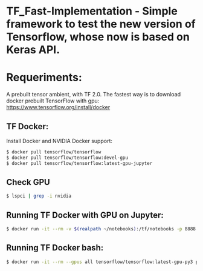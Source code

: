 # TF_Fast-Implementation - Simple framework to test the new version of Tensorflow, whose now is based on Keras API.

# Requeriments:
A prebuilt tensor ambient, with TF 2.0. The fastest way is to download docker prebuilt TensorFlow with gpu: https://www.tensorflow.org/install/docker

## TF Docker:
Install Docker and NVIDIA Docker support: 
```sh
$ docker pull tensorflow/tensorflow                     
$ docker pull tensorflow/tensorflow:devel-gpu           
$ docker pull tensorflow/tensorflow:latest-gpu-jupyter   
``` 

## Check GPU
```sh
$ lspci | grep -i nvidia
```
## Running TF Docker with GPU on Jupyter:
```sh
$ docker run -it --rm -v $(realpath ~/notebooks):/tf/notebooks -p 8888:8888 --gpus all tensorflow/tensorflow:latest-gpu-py3-jupyter
```
## Running TF Docker bash:
```sh
$ docker run -it --rm --gpus all tensorflow/tensorflow:latest-gpu-py3 python
```
